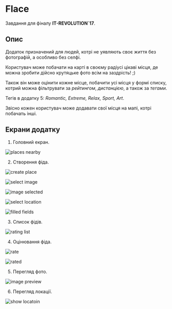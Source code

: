 # Flace
Завдання для фіналу **IT-REVOLUTION`17**.

## Опис
Додаток призначений для людей, котрі не уявляють своє життя без фотографій, а особливо без селфі.

Користувач може побачати на карті в своєму радіусі цікаві місця, де можна зробити дійсно крутяцьке фото всім на заздрість! ;)

Також він може оцінити кожне місце, побачити усі місця у формі списку, котрий можна фільтрувати за *рейтингом*, *дистанцією*, а також за *тегами*.

Тегів в додатку 5: *Romantic, Extreme, Relax, Sport, Art*.

Звісно кожен користувач може додавати свої місця на мапі, котрі побачать інші.

## Екрани додатку

1. Головний екран.

![places nearby](https://i.imgur.com/N5pCgQp.png)

2. Створення фіда.

![create place](https://i.imgur.com/TU6r6hw.png)

![select image](https://i.imgur.com/zc4XJLh.png)

![image selected](https://i.imgur.com/OJk8mcg.png)

![select location](https://i.imgur.com/Fw06aKH.png)

![filled fields](https://i.imgur.com/tPyb8bQ.png)

3. Список фідів.

![rating list](https://i.imgur.com/Rq4TOld.png)

4. Оцінювання фіда.

![rate](https://i.imgur.com/8vDfy83.png)

![rated](https://i.imgur.com/h8yt0x0.png)

5. Перегляд фото.

![image preview](https://i.imgur.com/wxW6NgW.jpg)

6. Перегляд локації.

![show locatoin](https://i.imgur.com/QOF1maM.png)
